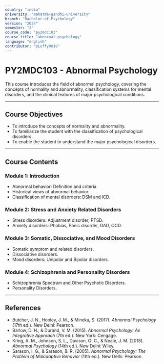 ```yaml
---
country: "india"
university: "mahatma-gandhi-university"
branch: "Bachelor-of-Psychology"
version: "2024"
semester: "2"
course_code: "py2mdc103"
course_title: "abnormal-psychology"
language: "english"
contributor: "@Luffy0016"
---
```

# PY2MDC103 - Abnormal Psychology

This course introduces the field of abnormal psychology, covering the concepts of normality and abnormality, classification systems for mental disorders, and the clinical features of major psychological conditions.

---
## Course Objectives

* To introduce the concepts of normality and abnormality.
* To familiarize the student with the classification of psychological disorders.
* To enable the student to understand the major psychological disorders.

---
## Course Contents

### Module 1: Introduction  
* Abnormal behavior: Definition and criteria.
* Historical views of abnormal behavior.
* Classification of mental disorders: DSM and ICD.

### Module 2: Stress and Anxiety Related Disorders  
* Stress disorders: Adjustment disorder, PTSD.
* Anxiety disorders: Phobias, Panic disorder, GAD, OCD.

### Module 3: Somatic, Dissociative, and Mood Disorders  
* Somatic symptom and related disorders.
* Dissociative disorders.
* Mood disorders: Unipolar and Bipolar disorders.

### Module 4: Schizophrenia and Personality Disorders  
* Schizophrenia Spectrum and Other Psychotic Disorders.
* Personality Disorders.

---
## References
* Butcher, J. N., Hooley, J. M., & Mineka, S. (2017). *Abnormal Psychology* (17th ed.). New Delhi: Pearson.
* Barlow, D. H., & Durand, V. M. (2015). *Abnormal Psychology: An Integrative Approach* (7th ed.). New York: Cengage.
* Kring, A. M., Johnson, S. L., Davison, G. C., & Neale, J. M. (2018). *Abnormal Psychology* (14th ed.). New Delhi: Wiley.
* Sarason, I. G., & Sarason, B. R. (2005). *Abnormal Psychology: The Problem of Maladaptive Behavior* (11th ed.). New Delhi: Pearson.